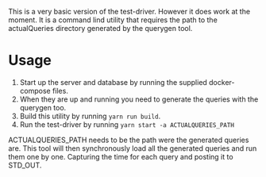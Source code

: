 This is a very basic version of the test-driver.
However it does work at the moment.
It is a command lind utility that requires the path to the actualQueries directory generated by the querygen tool. 

# Usage

1. Start up the server and database by running the supplied docker-compose files.
2. When they are up and running you need to generate the queries with the querygen too.
3. Build this utility by running `yarn run build`.
4. Run the test-driver by running `yarn start -a ACTUALQUERIES_PATH`

ACTUALQUERIES_PATH needs to be the path were the generated queries are. This tool will then synchronously load all the generated queries and run them one by one. Capturing the time for each query and posting it to STD_OUT.


